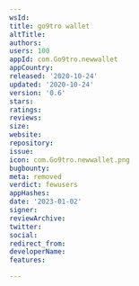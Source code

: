```yaml
---
wsId: 
title: go9tro wallet
altTitle: 
authors: 
users: 100
appId: com.Go9tro.newwallet
appCountry: 
released: '2020-10-24'
updated: '2020-10-24'
version: '0.6'
stars: 
ratings: 
reviews: 
size: 
website: 
repository: 
issue: 
icon: com.Go9tro.newwallet.png
bugbounty: 
meta: removed
verdict: fewusers
appHashes: 
date: '2023-01-02'
signer: 
reviewArchive: 
twitter: 
social: 
redirect_from: 
developerName: 
features: 

---
```



